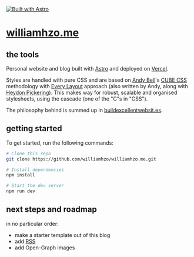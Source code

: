 [![Built with Astro](https://astro.badg.es/v1/built-with-astro.svg)](https://astro.build/)

# [williamhzo.me](https://williamhzo.me/)

## the tools

Personal website and blog built with [Astro](https://astro.build/) and deployed on [Vercel](https://vercel.com/).

Styles are handled with pure CSS and are based on [Andy Bell](https://andy-bell.co.uk/)'s [CUBE CSS](https://cube.fyi/) methodology with [Every Layout](https://every-layout.dev/) approach (also written by Andy, along with [Heydon Pickering](https://heydonworks.com/)). This makes way for robust, scalable and organised stylesheets, using the cascade (one of the "C"s in "CSS").

The philosophy behind is summed up in [buildexcellentwebsit.es](https://buildexcellentwebsit.es/).

## getting started

To get started, run the following commands:

```bash
# Clone this repo
git clone https://github.com/williamhzo/williamhzo.me.git

# Install dependencies
npm install

# Start the dev server
npm run dev
```

## next steps and roadmap

in no particular order:

- make a starter template out of this blog
- add [RSS](https://docs.astro.build/en/guides/rss/)
- add Open-Graph images
